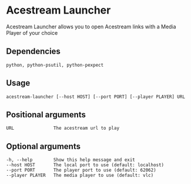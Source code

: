 # Acestream Launcher
Acestream Launcher allows you to open Acestream links with a Media Player of your choice

## Dependencies
    python, python-psutil, python-pexpect

## Usage
    acestream-launcher [--host HOST] [--port PORT] [--player PLAYER] URL

## Positional arguments
    URL               The acestream url to play

## Optional arguments
    -h, --help        Show this help message and exit
    --host HOST       The local port to use (default: localhost)
    --port PORT       The player port to use (default: 62062)
    --player PLAYER   The media player to use (default: vlc)
